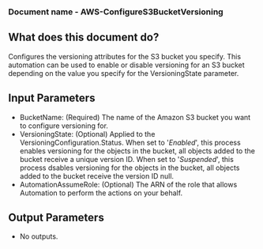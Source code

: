 ### Document name - AWS-ConfigureS3BucketVersioning
    
## What does this document do?
Configures the versioning attributes for the S3 bucket you specify. This automation can be used to enable or disable versioning for an S3 bucket depending on the value you specify for the VersioningState parameter.

## Input Parameters
* BucketName: (Required) The name of the Amazon S3 bucket you want to configure versioning for.
* VersioningState: (Optional) Applied to the VersioningConfiguration.Status. When set to '*Enabled*', this process enables versioning for the objects in the bucket, all objects added to the bucket receive a unique version ID. When set to '*Suspended*', this process dsables versioning for the objects in the bucket, all objects added to the bucket receive the version ID null.
* AutomationAssumeRole: (Optional) The ARN of the role that allows Automation to perform the actions on your behalf.

## Output Parameters
* No outputs.